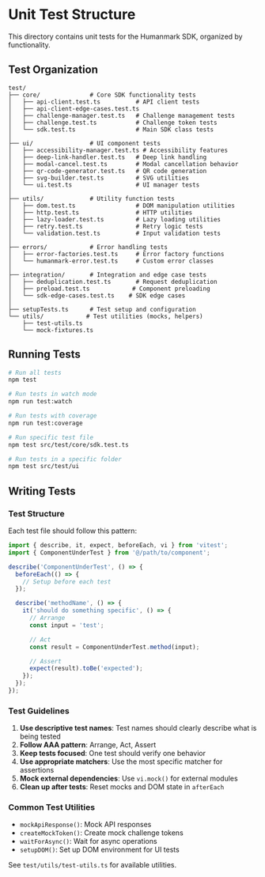 # Unit Test Structure

This directory contains unit tests for the Humanmark SDK, organized by functionality.

## Test Organization

```
test/
├── core/              # Core SDK functionality tests
│   ├── api-client.test.ts          # API client tests
│   ├── api-client-edge-cases.test.ts
│   ├── challenge-manager.test.ts   # Challenge management tests
│   ├── challenge.test.ts           # Challenge token tests
│   └── sdk.test.ts                 # Main SDK class tests
│
├── ui/                # UI component tests
│   ├── accessibility-manager.test.ts # Accessibility features
│   ├── deep-link-handler.test.ts   # Deep link handling
│   ├── modal-cancel.test.ts        # Modal cancellation behavior
│   ├── qr-code-generator.test.ts   # QR code generation
│   ├── svg-builder.test.ts         # SVG utilities
│   └── ui.test.ts                  # UI manager tests
│
├── utils/             # Utility function tests
│   ├── dom.test.ts                 # DOM manipulation utilities
│   ├── http.test.ts                # HTTP utilities
│   ├── lazy-loader.test.ts         # Lazy loading utilities
│   ├── retry.test.ts               # Retry logic tests
│   └── validation.test.ts          # Input validation tests
│
├── errors/            # Error handling tests
│   ├── error-factories.test.ts     # Error factory functions
│   └── humanmark-error.test.ts     # Custom error classes
│
├── integration/       # Integration and edge case tests
│   ├── deduplication.test.ts       # Request deduplication
│   ├── preload.test.ts            # Component preloading
│   └── sdk-edge-cases.test.ts    # SDK edge cases
│
├── setupTests.ts      # Test setup and configuration
└── utils/            # Test utilities (mocks, helpers)
    ├── test-utils.ts
    └── mock-fixtures.ts
```

## Running Tests

```bash
# Run all tests
npm test

# Run tests in watch mode
npm run test:watch

# Run tests with coverage
npm run test:coverage

# Run specific test file
npm test src/test/core/sdk.test.ts

# Run tests in a specific folder
npm test src/test/ui
```

## Writing Tests

### Test Structure

Each test file should follow this pattern:

```typescript
import { describe, it, expect, beforeEach, vi } from 'vitest';
import { ComponentUnderTest } from '@/path/to/component';

describe('ComponentUnderTest', () => {
  beforeEach(() => {
    // Setup before each test
  });

  describe('methodName', () => {
    it('should do something specific', () => {
      // Arrange
      const input = 'test';

      // Act
      const result = ComponentUnderTest.method(input);

      // Assert
      expect(result).toBe('expected');
    });
  });
});
```

### Test Guidelines

1. **Use descriptive test names**: Test names should clearly describe what is being tested
2. **Follow AAA pattern**: Arrange, Act, Assert
3. **Keep tests focused**: One test should verify one behavior
4. **Use appropriate matchers**: Use the most specific matcher for assertions
5. **Mock external dependencies**: Use `vi.mock()` for external modules
6. **Clean up after tests**: Reset mocks and DOM state in `afterEach`

### Common Test Utilities

- `mockApiResponse()`: Mock API responses
- `createMockToken()`: Create mock challenge tokens
- `waitForAsync()`: Wait for async operations
- `setupDOM()`: Set up DOM environment for UI tests

See `test/utils/test-utils.ts` for available utilities.
